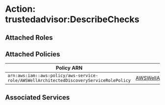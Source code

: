 # Action: trustedadvisor:DescribeChecks

## Attached Roles

## Attached Policies

| Policy ARN | Policy Name |
|------------|-------------|
| `arn:aws:iam::aws:policy/aws-service-role/AWSWellArchitectedDiscoveryServiceRolePolicy` | [AWSWellArchitectedDiscoveryServiceRolePolicy](../policies.md#awswellarchitecteddiscoveryservicerolepolicy) |

## Associated Services

